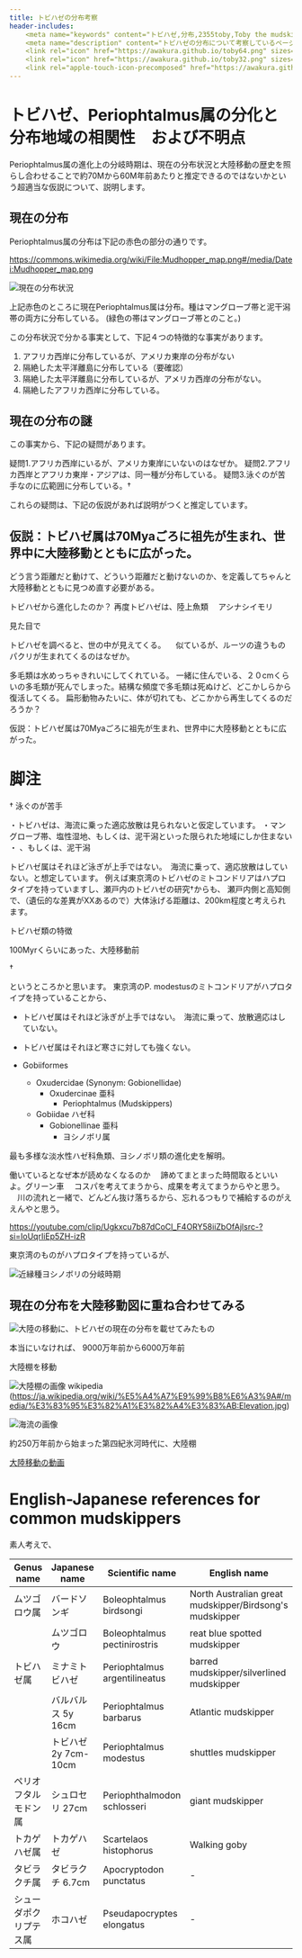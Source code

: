 ```yaml
---
title: トビハゼの分布考察
header-includes:
	<meta name="keywords" content="トビハゼ,分布,2355toby,Toby the mudskipper,P Modestus" />
	<meta name="description" content="トビハゼの分布について考察しているページです。" />
	<link rel="icon" href="https://awakura.github.io/toby64.png" sizes="64x64" type="image/png" /> 
	<link rel="icon" href="https://awakura.github.io/toby32.png" sizes="32x32" type="image/png" />  
	<link rel="apple-touch-icon-precomposed" href="https://awakura.github.io/toby150.png" />
---
```


# トビハゼ、Periophtalmus属の分化と分布地域の相関性　および不明点

Periophtalmus属の進化上の分岐時期は、現在の分布状況と大陸移動の歴史を照らし合わせることで約70Mから60M年前あたりと推定できるのではないかという超適当な仮説について、説明します。

## 現在の分布

Periophtalmus属の分布は下記の赤色の部分の通りです。

https://commons.wikimedia.org/wiki/File:Mudhopper_map.png#/media/Datei:Mudhopper_map.png

![現在の分布状況](https://upload.wikimedia.org/wikipedia/commons/c/cc/Mudhopper_map.png)

上記赤色のところに現在Periophtalmus属は分布。種はマングローブ帯と泥干潟帯の両方に分布している。
(緑色の帯はマングローブ帯とのこと。)

この分布状況で分かる事実として、下記４つの特徴的な事実があります。

1. アフリカ西岸に分布しているが、アメリカ東岸の分布がない
2. 隔絶した太平洋離島に分布している（要確認）
3. 隔絶した太平洋離島に分布しているが、アメリカ西岸の分布がない。
4. 隔絶したアフリカ西岸に分布している。


## 現在の分布の謎

この事実から、下記の疑問があります。

疑問1.アフリカ西岸にいるが、アメリカ東岸にいないのはなぜか。
疑問2.アフリカ西岸とアフリカ東岸・アジアは、同一種が分布している。
疑問3.泳ぐのが苦手なのに広範囲に分布している。†

これらの疑問は、下記の仮説があれば説明がつくと推定しています。

## 仮説：トビハゼ属は70Myaごろに祖先が生まれ、世界中に大陸移動とともに広がった。

どう言う距離だと動けて、どういう距離だと動けないのか、を定義してちゃんと大陸移動とともに見つめ直す必要がある。


トビハゼから進化したのか？
再度トビハゼは、陸上魚類
　アシナシイモリ

見た目で

トビハゼを調べると、世の中が見えてくる。
　似ているが、ルーツの違うもの　パクリが生まれてくるのはなぜか。

多毛類は水めっちゃきれいにしてくれている。
一緒に住んでいる、２０cmくらいの多毛類が死んでしまった。結構な頻度で多毛類は死ぬけど、どこかしらから復活してくる。
扁形動物みたいに、体が切れても、どこかから再生してくるのだろうか？





仮説：トビハゼ属は70Myaごろに祖先が生まれ、世界中に大陸移動とともに広がった。


# 脚注

† 泳ぐのが苦手

・トビハゼは、海流に乗った適応放散は見られないと仮定しています。
・マングローブ帯、塩性湿地、もしくは、泥干潟といった限られた地域にしか住まない
・
、もしくは、泥干潟

トビハゼ属はそれほど泳ぎが上手ではない。　海流に乗って、適応放散はしていない。と想定しています。
例えば東京湾のトビハゼのミトコンドリアはハプロタイプを持っていますし、瀬戸内のトビハゼの研究†からも、
瀬戸内側と高知側で、（遺伝的な差異がXXあるので）大体泳げる距離は、200km程度と考えられます。

トビハゼ類の特徴



100Myrくらいにあった、大陸移動前




†


というところかと思います。
東京湾のP. modestusのミトコンドリアがハプロタイプを持っていることから、

- トビハゼ属はそれほど泳ぎが上手ではない。　海流に乗って、放散適応はしていない。
- トビハゼ属はそれほど寒さに対しても強くない。



- Gobiiformes
  - Oxudercidae (Synonym: Gobionellidae)
    - Oxudercinae 亜科
      - Periophtalmus (Mudskippers)
  - Gobiidae ハゼ科
    - Gobionellinae 亜科
      - ヨシノボリ属

最も多様な淡水性ハゼ科魚類、ヨシノボリ類の進化史を解明。

働いているとなぜ本が読めなくなるのか
　諦めてまとまった時間取るといいよ。グリーン車
　コスパを考えてまうから、成果を考えてまうからやと思う。
　川の流れと一緒で、どんどん抜け落ちるから、忘れるつもりで補給するのがええんやと思う。

https://youtube.com/clip/Ugkxcu7b87dCoCl_F4ORY58iiZbOfAjlsrc-?si=IoUqrIiEp5ZH-izR

東京湾のものがハプロタイプを持っているが、

![近縁種ヨシノボリの分岐時期](https://awakura.github.io/toby/img/yoshinobori.png)


## 現在の分布を大陸移動図に重ね合わせてみる

![大陸の移動に、トビハゼの現在の分布を載せてみたもの](https://awakura.github.io/toby/img/tobihaze-distribu-and-continental-mouvt.png)



本当にいなければ、
9000万年前から6000万年前

大陸棚を移動

![大陸棚の画像 wikipedia](https://www.ngdc.noaa.gov/mgg/image/2minsurface/1350/00N000E.jpg)
(https://ja.wikipedia.org/wiki/%E5%A4%A7%E9%99%B8%E6%A3%9A#/media/%E3%83%95%E3%82%A1%E3%82%A4%E3%83%AB:Elevation.jpg)

![海流の画像](https://upload.wikimedia.org/wikipedia/commons/thumb/e/ee/Corrientes-oceanicas-en.svg/1024px-Corrientes-oceanicas-en.svg.png)



約250万年前から始まった第四紀氷河時代に、大陸棚




[大陸移動の動画](https://www.youtube.com/watch?v=jjO7qgVyajw)

# English-Japanese references for common mudskippers

素人考えで、

|Genus name|Japanese name|Scientific name|English name	| Links |
|----|----|----|----|----|
|ムツゴロウ属|バードソンギ|Boleophtalmus birdsongi|North Australian great mudskipper/Birdsong's mudskipper|[wiki](https://en.wikipedia.org/wiki/Boleophthalmus_birdsongi)|
||ムツゴロウ  |Boleophtalmus pectinirostris|reat blue spotted mudskipper|[wiki](https://en.wikipedia.org/wiki/Boleophthalmus_pectinirostris)|
|トビハゼ属|ミナミトビハゼ     |Periophtalmus argentilineatus|barred mudskipper/silverlined mudskipper|[wiki](https://en.wikipedia.org/wiki/Barred_mudskipper)|
||バルバルス 5y 16cm	    |Periophtalmus barbarus|Atlantic mudskipper|[wiki](https://en.wikipedia.org/wiki/Atlantic_mudskipper)|
||トビハゼ  2y 7cm-10cm        |Periophtalmus modestus|shuttles mudskipper|[wiki](https://en.wikipedia.org/wiki/Shuttles_hoppfish)|
|ペリオフタルモドン属|シュロセリ 27cm |Periophthalmodon schlosseri|giant mudskipper|[wiki](https://en.wikipedia.org/wiki/Giant_mudskipper)|
|トカゲハゼ属|トカゲハゼ         |Scartelaos histophorus|Walking goby|[fishbase](https://fishbase.mnhn.fr/summary/7487)|
|タビラクチ属|タビラクチ 6.7cm   |Apocryptodon punctatus|-|[fishbase](https://www.fishbase.se/Summary/SpeciesSummary.php?id=55511&lang=japanese)|
|シューダポクリプテス属|ホコハゼ  |Pseudapocryptes elongatus|-|[fishbase](https://www.fishbase.se/Summary/SpeciesSummary.php?id=8409&lang=japanese)|



